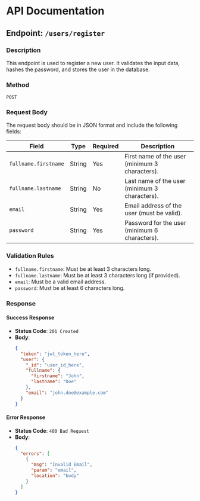 # API Documentation

## Endpoint: `/users/register`

### Description

This endpoint is used to register a new user. It validates the input data, hashes the password, and stores the user in the database.

### Method

`POST`

### Request Body

The request body should be in JSON format and include the following fields:

| Field                | Type   | Required | Description                                    |
| -------------------- | ------ | -------- | ---------------------------------------------- |
| `fullname.firstname` | String | Yes      | First name of the user (minimum 3 characters). |
| `fullname.lastname`  | String | No       | Last name of the user (minimum 3 characters).  |
| `email`              | String | Yes      | Email address of the user (must be valid).     |
| `password`           | String | Yes      | Password for the user (minimum 6 characters).  |

### Validation Rules

- `fullname.firstname`: Must be at least 3 characters long.
- `fullname.lastname`: Must be at least 3 characters long (if provided).
- `email`: Must be a valid email address.
- `password`: Must be at least 6 characters long.

### Response

#### Success Response

- **Status Code**: `201 Created`
- **Body**:
  ```json
  {
    "token": "jwt_token_here",
    "user": {
      "_id": "user_id_here",
      "fullname": {
        "firstname": "John",
        "lastname": "Doe"
      },
      "email": "john.doe@example.com"
    }
  }
  ```

#### Error Response

- **Status Code**: `400 Bad Request`
- **Body**:
  ```json
  {
    "errors": [
      {
        "msg": "Invalid Email",
        "param": "email",
        "location": "body"
      }
    ]
  }
  ```
